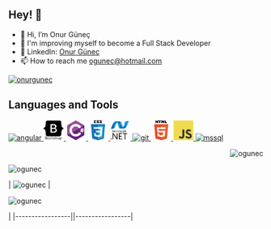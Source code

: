 
## Hey! 👋
- 👋 Hi, I’m Onur Güneç
- 👀 I'm improving myself to become a Full Stack Developer
- 📌 LinkedIn: [Onur Güneç](https://www.linkedin.com/in/ogunec/)
- 📫 How to reach me [ogunec@hotmail.com](mailto:ogunec@hotmail.com)  
<p align="left"> <a href="https://twitter.com/onurgunec" target="blank"><img src="https://img.shields.io/twitter/follow/onurgunec?logo=twitter&style=for-the-badge" alt="onurgunec" /></a> </p>

## Languages and Tools
<p align="left"> <a href="https://angular.io" target="_blank" rel="noreferrer"> <img src="https://angular.io/assets/images/logos/angular/angular.svg" alt="angular" width="40" height="40"/> </a> <a href="https://getbootstrap.com" target="_blank" rel="noreferrer"> <img src="https://raw.githubusercontent.com/devicons/devicon/master/icons/bootstrap/bootstrap-plain-wordmark.svg" alt="bootstrap" width="40" height="40"/> </a> <a href="https://www.w3schools.com/cs/" target="_blank" rel="noreferrer"> <img src="https://raw.githubusercontent.com/devicons/devicon/master/icons/csharp/csharp-original.svg" alt="csharp" width="40" height="40"/> </a> <a href="https://www.w3schools.com/css/" target="_blank" rel="noreferrer"> <img src="https://raw.githubusercontent.com/devicons/devicon/master/icons/css3/css3-original-wordmark.svg" alt="css3" width="40" height="40"/> </a> <a href="https://dotnet.microsoft.com/" target="_blank" rel="noreferrer"> <img src="https://raw.githubusercontent.com/devicons/devicon/master/icons/dot-net/dot-net-original-wordmark.svg" alt="dotnet" width="40" height="40"/> </a> <a href="https://git-scm.com/" target="_blank" rel="noreferrer"> <img src="https://www.vectorlogo.zone/logos/git-scm/git-scm-icon.svg" alt="git" width="40" height="40"/> </a> <a href="https://www.w3.org/html/" target="_blank" rel="noreferrer"> <img src="https://raw.githubusercontent.com/devicons/devicon/master/icons/html5/html5-original-wordmark.svg" alt="html5" width="40" height="40"/> </a> <a href="https://developer.mozilla.org/en-US/docs/Web/JavaScript" target="_blank" rel="noreferrer"> <img src="https://raw.githubusercontent.com/devicons/devicon/master/icons/javascript/javascript-original.svg" alt="javascript" width="40" height="40"/> </a> <a href="https://www.microsoft.com/en-us/sql-server" target="_blank" rel="noreferrer"> <img src="https://www.svgrepo.com/show/303229/microsoft-sql-server-logo.svg" alt="mssql" width="40" height="40"/> </a> </p>


<p align="right"> <img src="https://komarev.com/ghpvc/?username=ogunec&label=Profile%20views&color=0e75b6&style=flat" alt="ogunec" /> </p>













<img src="https://github-readme-stats.vercel.app/api/top-langs/?username=ogunec&layout=compact&hide=html&theme=buefy" alt="ogunec" />

| <img src="https://github-readme-stats.vercel.app/api?username=ogunec&show_icons=true&theme=buefy" alt="ogunec" /> | <p><img align="center" src="https://github-readme-streak-stats.herokuapp.com/?user=ogunec&" alt="ogunec" /></p> |
|-----------------||-----------------|


<!---
ogunec/ogunec is a ✨ special ✨ repository because its `README.md` (this file) appears on your GitHub profile.
You can click the Preview link to take a look at your changes.
--->
